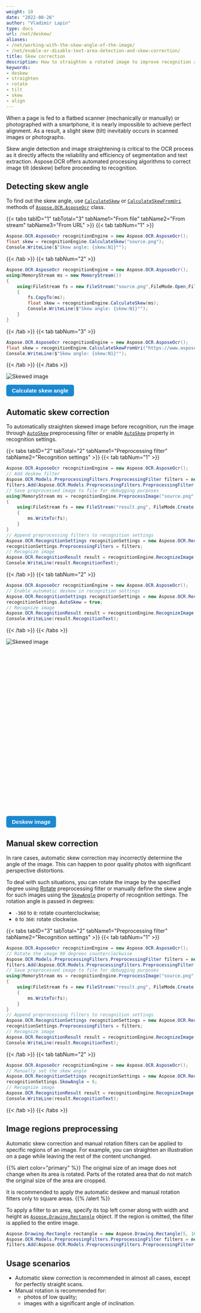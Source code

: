 ```yaml
---
weight: 10
date: "2022-08-26"
author: "Vladimir Lapin"
type: docs
url: /net/deskew/
aliases:
- /net/working-with-the-skew-angle-of-the-image/
- /net/enable-or-disable-text-area-detection-and-skew-correction/
title: Skew correction
description: How to straighten a rotated image to improve recognition accuracy.
keywords:
- deskew
- straighten
- rotate
- tilt
- skew
- align
---
```


<style>
	button {
		cursor: pointer;
		margin-right: 20px;
		padding: 7px 15px;
		border: none;
		border-radius: 5px;
		background-color: #1a89d0;
		font-weight: 700;
		font-size: 15px;
		color: #ffffff;
	}

	button:hover {
		background-color: #3071a9;
	}

	button:focus {
		outline: none;
	}

	.code-sample {
		display: flex;
	}

	.code-sample > div {
		display: flex;
		align-items: center;
		padding: 5px 10px;
		border-radius: 5px;
		white-space: nowrap;
		background-color: rgba(0,0,0,5%);
		font-size: 16px;
		font-weight: 700;
	}

	.unseen {
		display: none !important;
	}

	.duo {
		position: relative;
		width: 800px;
		height: 474px;
	}

	.duo > img {
		position: absolute;
	}
</style>

When a page is fed to a flatbed scanner (mechanically or manually) or photographed with a smartphone, it is nearly impossible to achieve perfect alignment. As a result, a slight skew (tilt) inevitably occurs in scanned images or photographs.

Skew angle detection and image straightening is critical to the OCR process as it directly affects the reliability and efficiency of segmentation and text extraction. Aspose.OCR offers automated processing algorithms to correct image tilt (deskew) before proceeding to recognition.

## Detecting skew angle

To find out the skew angle, use [`CalculateSkew`](https://reference.aspose.com/ocr/net/aspose.ocr/asposeocr/calculateskew/) or [`CalculateSkewFromUri`](https://reference.aspose.com/ocr/net/aspose.ocr/asposeocr/calculateskewfromuri/) methods of [`Aspose.OCR.AsposeOcr`](https://reference.aspose.com/ocr/net/aspose.ocr/asposeocr/) class.

{{< tabs tabID="1" tabTotal="3" tabName1="From file" tabName2="From stream" tabName3="From URL" >}}
{{< tab tabNum="1" >}}
```csharp
Aspose.OCR.AsposeOcr recognitionEngine = new Aspose.OCR.AsposeOcr();
float skew = recognitionEngine.CalculateSkew("source.png");
Console.WriteLine($"Skew angle: {skew:N1}°");
```
{{< /tab >}}
{{< tab tabNum="2" >}}
```csharp
Aspose.OCR.AsposeOcr recognitionEngine = new Aspose.OCR.AsposeOcr();
using(MemoryStream ms = new MemoryStream())
{
	using(FileStream fs = new FileStream("source.png",FileMode.Open,FileAccess.Read))
	{
		fs.CopyTo(ms);
		float skew = recognitionEngine.CalculateSkew(ms);
		Console.WriteLine($"Skew angle: {skew:N1}°");
	}
}
```
{{< /tab >}}
{{< tab tabNum="3" >}}
```csharp
Aspose.OCR.AsposeOcr recognitionEngine = new Aspose.OCR.AsposeOcr();
float skew = recognitionEngine.CalculateSkewFromUri("https://www.aspose.com/sample-ocr-page.png");
Console.WriteLine($"Skew angle: {skew:N1}°");
```
{{< /tab >}}
{{< /tabs >}}

![Skewed image](skew-origin.png)

<div id="skew-angle" class="code-sample">
	<button onclick="calculateSkewAngle(this)">Calculate skew angle</button>
	<div class="unseen"><code>&gt; Skew angle: 5.9°</code></div>
</div>
<script>
	function calculateSkewAngle(obj)
	{
		$(obj).siblings("div").removeClass("unseen");
	}
</script>

## Automatic skew correction

To automatically straighten skewed image before recognition, run the image through [`AutoSkew`](https://reference.aspose.com/ocr/net/aspose.ocr.models.preprocessingfilters/preprocessingfilter/autoskew/) preprocessing filter or enable [`AutoSkew`](https://reference.aspose.com/ocr/net/aspose.ocr/recognitionsettings/autoskew/) property in recognition settings.

{{< tabs tabID="2" tabTotal="2" tabName1="Preprocessing filter" tabName2="Recognition settings" >}}
{{< tab tabNum="1" >}}
```csharp
Aspose.OCR.AsposeOcr recognitionEngine = new Aspose.OCR.AsposeOcr();
// Add deskew filter
Aspose.OCR.Models.PreprocessingFilters.PreprocessingFilter filters = new Aspose.OCR.Models.PreprocessingFilters.PreprocessingFilter();
filters.Add(Aspose.OCR.Models.PreprocessingFilters.PreprocessingFilter.AutoSkew());
// Save preprocessed image to file for debugging purposes
using(MemoryStream ms = recognitionEngine.PreprocessImage("source.png", filters))
{
	using(FileStream fs = new FileStream("result.png", FileMode.Create, FileAccess.Write))
	{
		ms.WriteTo(fs);
	}
}
// Append preprocessing filters to recognition settings
Aspose.OCR.RecognitionSettings recognitionSettings = new Aspose.OCR.RecognitionSettings();
recognitionSettings.PreprocessingFilters = filters;
// Recognize image
Aspose.OCR.RecognitionResult result = recognitionEngine.RecognizeImage("source.png", recognitionSettings);
Console.WriteLine(result.RecognitionText);
```
{{< /tab >}}
{{< tab tabNum="2" >}}
```csharp
Aspose.OCR.AsposeOcr recognitionEngine = new Aspose.OCR.AsposeOcr();
// Enable automatic deskew in recognition settings
Aspose.OCR.RecognitionSettings recognitionSettings = new Aspose.OCR.RecognitionSettings();
recognitionSettings.AutoSkew = true;
// Recognize image
Aspose.OCR.RecognitionResult result = recognitionEngine.RecognizeImage("source.png", recognitionSettings);
Console.WriteLine(result.RecognitionText);
```
{{< /tab >}}
{{< /tabs >}}

<div class="duo">
	<img src="skew-origin.png" alt="Skewed image" />
	<img src="deskew.png" alt="Deskewed image" style="display: none;" />
</div>
<button onclick="triggerSkew(this)">Deskew image</button>
<script>
	function triggerSkew(obj)
	{
		let images = $(".duo > img");
		let skewed = images.eq(0).is(":visible");
		if(skewed)
		{
			images.eq(1).show(200);
			images.eq(0).hide(200);
			$(obj).text("Revert to original image");
		}
		else
		{
			images.eq(0).show(200);
			images.eq(1).hide(200);
			$(obj).text("Deskew image");
		}
	}
</script>

## Manual skew correction

In rare cases, automatic skew correction may incorrectly determine the angle of the image. This can happen to poor quality photos with significant perspective distortions.

To deal with such situations, you can rotate the image by the specified degree using [Rotate](https://reference.aspose.com/ocr/net/aspose.ocr.models.preprocessingfilters/preprocessingfilter/rotate/) preprocessing filter or manually define the skew angle for such images using the [`SkewAngle`](https://reference.aspose.com/ocr/net/aspose.ocr/recognitionsettings/skewangle/) property of recognition settings. The rotation angle is passed in degrees:

- `-360` to `0`: rotate counterclockwise;
- `0` to `360`: rotate clockwise.

{{< tabs tabID="3" tabTotal="2" tabName1="Preprocessing filter" tabName2="Recognition settings" >}}
{{< tab tabNum="1" >}}
```csharp
Aspose.OCR.AsposeOcr recognitionEngine = new Aspose.OCR.AsposeOcr();
// Rotate the image 90 degrees counterclockwise
Aspose.OCR.Models.PreprocessingFilters.PreprocessingFilter filters = new Aspose.OCR.Models.PreprocessingFilters.PreprocessingFilter();
filters.Add(Aspose.OCR.Models.PreprocessingFilters.PreprocessingFilter.Rotate(-90));
// Save preprocessed image to file for debugging purposes
using(MemoryStream ms = recognitionEngine.PreprocessImage("source.png", filters))
{
	using(FileStream fs = new FileStream("result.png", FileMode.Create, FileAccess.Write))
	{
		ms.WriteTo(fs);
	}
}
// Append preprocessing filters to recognition settings
Aspose.OCR.RecognitionSettings recognitionSettings = new Aspose.OCR.RecognitionSettings();
recognitionSettings.PreprocessingFilters = filters;
// Recognize image
Aspose.OCR.RecognitionResult result = recognitionEngine.RecognizeImage("source.png", recognitionSettings);
Console.WriteLine(result.RecognitionText);
```
{{< /tab >}}
{{< tab tabNum="2" >}}
```csharp
Aspose.OCR.AsposeOcr recognitionEngine = new Aspose.OCR.AsposeOcr();
// Manually set the skew angle
Aspose.OCR.RecognitionSettings recognitionSettings = new Aspose.OCR.RecognitionSettings();
recognitionSettings.SkewAngle = 6;
// Recognize image
Aspose.OCR.RecognitionResult result = recognitionEngine.RecognizeImage("source.png", recognitionSettings);
Console.WriteLine(result.RecognitionText);
```
{{< /tab >}}
{{< /tabs >}}

## Image regions preprocessing

Automatic skew correction and manual rotation filters can be applied to specific regions of an image. For example, you can straighten an illustration on a page while leaving the rest of the content unchanged.

{{% alert color="primary" %}} 
The original size of an image does not change when its area is rotated. Parts of the rotated area that do not match the original size of the area are cropped.

It is recommended to apply the automatic deskew and manual rotation filters only to square areas.
{{% /alert %}}

To apply a filter to an area, specify its top left corner along with width and height as [`Aspose.Drawing.Rectangle`](https://reference.aspose.com/drawing/net/system.drawing/rectangle/) object. If the region is omitted, the filter is applied to the entire image.

```csharp
Aspose.Drawing.Rectangle rectangle = new Aspose.Drawing.Rectangle(5, 161, 340, 340);
Aspose.OCR.Models.PreprocessingFilters.PreprocessingFilter filters = new Aspose.OCR.Models.PreprocessingFilters.PreprocessingFilter();
filters.Add(Aspose.OCR.Models.PreprocessingFilters.PreprocessingFilter.Rotate(90, rectangle));
```

## Usage scenarios

- Automatic skew correction is recommended in almost all cases, except for perfectly straight scans.
- Manual rotation is recommended for:
    - photos of low quality;
    - images with a significant angle of inclination.
